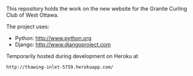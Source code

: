 This repository holds the work on the new website for the Granite Curling 
Club of West Ottawa.

The project uses:

* Python: http://www.python.org
* Django: http://www.djangoproject.com

Temporarily hosted during development on Heroku at

    http://thawing-inlet-5759.herokuapp.com/
